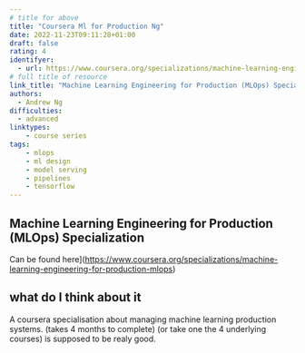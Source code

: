 ```yaml
---
# title for above
title: "Coursera Ml for Production Ng"
date: 2022-11-23T09:11:28+01:00
draft: false
rating: 4
identifyer: 
  - url: https://www.coursera.org/specializations/machine-learning-engineering-for-production-mlops
# full title of resource
link_title: "Machine Learning Engineering for Production (MLOps) Specialization"
authors: 
  - Andrew Ng
difficulties:
  - advanced
linktypes:
    - course series
tags:
    - mlops
    - ml design
    - model serving
    - pipelines
    - tensorflow
---
```


## Machine Learning Engineering for Production (MLOps) Specialization
Can be found here](https://www.coursera.org/specializations/machine-learning-engineering-for-production-mlops)


## what do I think about it
A coursera specialisation about managing machine learning production systems. (takes 4 months to complete) (or take one the 4 underlying courses) is supposed to be realy good.

